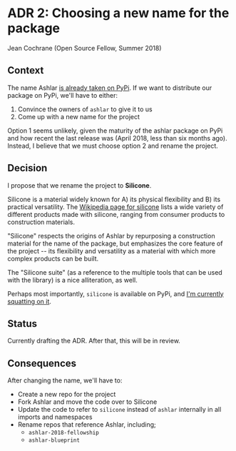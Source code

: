 # ADR 2: Choosing a new name for the package

Jean Cochrane (Open Source Fellow, Summer 2018)

## Context

The name Ashlar [is already taken on PyPi](https://pypi.org/project/ashlar/).
If we want to distribute our package on PyPi, we'll have to either:

1. Convince the owners of `ashlar` to give it to us
2. Come up with a new name for the project

Option 1 seems unlikely, given the maturity of the ashlar package on PyPi and
how recent the last release was (April 2018, less than six months ago). Instead,
I believe that we must choose option 2 and rename the project.

## Decision

I propose that we rename the project to **Silicone**.

Silicone is a material widely known for A) its physical flexibility and B) its
practical versatility. The [Wikipedia page for
silicone](https://en.wikipedia.org/wiki/Silicone) lists a wide variety of
different products made with silicone, ranging from consumer products to
construction materials.

"Silicone" respects the origins of Ashlar by repurposing a construction material
for the name of the package, but emphasizes the core feature of the project --
its flexibility and versatility as a material with which more complex products
can be built.

The "Silicone suite" (as a reference to the multiple tools that can be used
with the library) is a nice alliteration, as well.

Perhaps most importantly, `silicone` is available on PyPi, and [I'm currently
squatting on it](https://pypi.org/project/silicone/).

## Status

Currently drafting the ADR. After that, this will be in review.

## Consequences

After changing the name, we'll have to:

- Create a new repo for the project
- Fork Ashlar and move the code over to Silicone
- Update the code to refer to `silicone` instead of `ashlar` internally in
  all imports and namespaces
- Rename repos that reference Ashlar, including;
    - `ashlar-2018-fellowship`
    - `ashlar-blueprint`
